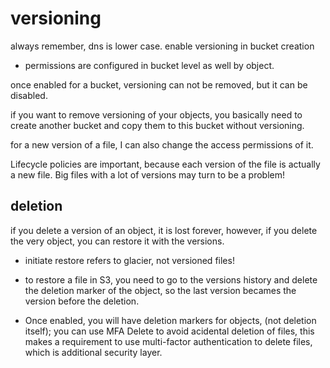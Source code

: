 # versioning

always remember, dns is lower case.
enable versioning in bucket creation

* permissions are configured in bucket level as well by object.

once enabled for a bucket, versioning can not be removed, but it can be disabled.

if you want to remove versioning of your objects, you basically need to create another bucket and copy them to this bucket without versioning.

for a new version of a file, I can also change the access permissions of it.

Lifecycle policies are important, because each version of the file is actually a new file. Big files with a lot of versions may turn to be a problem!

## deletion
if you delete a version of an object, it is lost forever, however, if you delete the very object, you can restore it with the versions.

* initiate restore refers to glacier, not versioned files!

* to restore a file in S3, you need to go to the versions history and delete the deletion marker of the object, so the last version becames the version before the deletion.

* Once enabled, you will have deletion markers for objects, (not deletion itself); you can use MFA Delete to avoid acidental deletion of files, this makes a requirement to use multi-factor authentication to delete files, which is additional security layer.